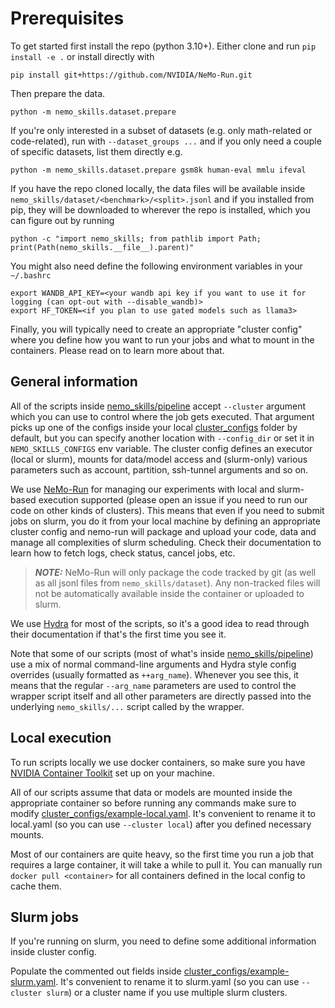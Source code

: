 # Prerequisites

To get started first install the repo (python 3.10+). Either clone and run `pip install -e .` or install directly with

```
pip install git+https://github.com/NVIDIA/NeMo-Run.git
```

Then prepare the data.

```
python -m nemo_skills.dataset.prepare
```

If you're only interested in a subset of datasets (e.g. only math-related or code-related), run with
`--dataset_groups ...` and if you only need a couple of specific datasets, list them directly e.g.

```
python -m nemo_skills.dataset.prepare gsm8k human-eval mmlu ifeval
```

If you have the repo cloned locally, the data files will be available inside `nemo_skills/dataset/<benchmark>/<split>.jsonl`
and if you installed from pip, they will be downloaded to wherever the repo is installed, which you can figure out by running
```
python -c "import nemo_skills; from pathlib import Path; print(Path(nemo_skills.__file__).parent)"
```

You might also need define the following environment variables in your `~/.bashrc`

```
export WANDB_API_KEY=<your wandb api key if you want to use it for logging (can opt-out with --disable_wandb)>
export HF_TOKEN=<if you plan to use gated models such as llama3>
```

Finally, you will typically need to create an appropriate "cluster config" where you define how you want to run
your jobs and what to mount in the containers. Please read on to learn more about that.

## General information

All of the scripts inside [nemo_skills/pipeline](/nemo_skills/pipeline) accept `--cluster` argument which you can use
to control where the job gets executed. That argument picks up one of the configs inside your local [cluster_configs](/cluster_configs/)
folder by default, but you can specify another location with `--config_dir` or set it in `NEMO_SKILLS_CONFIGS` env variable.
The cluster config defines an executor (local or slurm), mounts for data/model access and (slurm-only) various parameters
such as account, partition, ssh-tunnel arguments and so on.

We use [NeMo-Run](https://github.com/NVIDIA/NeMo-Run) for managing our experiments with local and slurm-based
execution supported (please open an issue if you need to run our code on other kinds of clusters).
This means that even if you need to submit jobs on slurm, you do it from your local machine by defining an
appropriate cluster config and nemo-run will package and upload your code, data and manage
all complexities of slurm scheduling. Check their documentation to learn how to fetch logs, check status,
cancel jobs, etc.

> **_NOTE:_**  NeMo-Run will only package the code tracked by git (as well as all jsonl files from `nemo_skills/dataset`).
> Any non-tracked files will not be automatically available inside the container or uploaded to slurm.

We use [Hydra](https://hydra.cc/docs/1.3/intro/) for most of the scripts, so
it's a good idea to read through their documentation if that's the first time you see it.

Note that some of our scripts (most of what's inside [nemo_skills/pipeline](/nemo_skills/pipeline)) use a mix of normal
command-line arguments and Hydra style config overrides (usually formatted as `++arg_name`). Whenever you
see this, it means that the regular `--arg_name` parameters are used to control the wrapper script itself and
all other parameters are directly passed into the underlying `nemo_skills/...` script called by the wrapper.

## Local execution

To run scripts locally we use docker containers, so make sure you have
[NVIDIA Container Toolkit](https://docs.nvidia.com/datacenter/cloud-native/container-toolkit/latest/install-guide.html)
set up on your machine.

All of our scripts assume that data or models are mounted inside the appropriate container so before running any
commands make sure to modify [cluster_configs/example-local.yaml](cluster_configs/example-local.yaml). It's convenient
to rename it to local.yaml (so you can use `--cluster local`) after you defined necessary mounts.

Most of our containers are quite heavy, so the first time you run a job that requires a large container, it will take
a while to pull it. You can manually run `docker pull <container>` for all containers defined in the local config
to cache them.

## Slurm jobs

If you're running on slurm, you need to define some additional information inside cluster config.

Populate the commented out fields inside [cluster_configs/example-slurm.yaml](cluster_configs/example-slurm.yaml).
It's convenient to rename it to slurm.yaml (so you can use `--cluster slurm`) or a cluster name if you use multiple slurm clusters.
